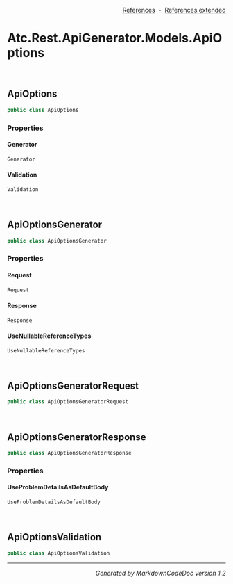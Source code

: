 <div style='text-align: right'>

[References](Index.md)&nbsp;&nbsp;-&nbsp;&nbsp;[References extended](IndexExtended.md)
</div>

# Atc.Rest.ApiGenerator.Models.ApiOptions

<br />


## ApiOptions

```csharp
public class ApiOptions
```

### Properties


#### Generator

```csharp
Generator
```
#### Validation

```csharp
Validation
```

<br />


## ApiOptionsGenerator

```csharp
public class ApiOptionsGenerator
```

### Properties


#### Request

```csharp
Request
```
#### Response

```csharp
Response
```
#### UseNullableReferenceTypes

```csharp
UseNullableReferenceTypes
```

<br />


## ApiOptionsGeneratorRequest

```csharp
public class ApiOptionsGeneratorRequest
```


<br />


## ApiOptionsGeneratorResponse

```csharp
public class ApiOptionsGeneratorResponse
```

### Properties


#### UseProblemDetailsAsDefaultBody

```csharp
UseProblemDetailsAsDefaultBody
```

<br />


## ApiOptionsValidation

```csharp
public class ApiOptionsValidation
```

<hr /><div style='text-align: right'><i>Generated by MarkdownCodeDoc version 1.2</i></div>
